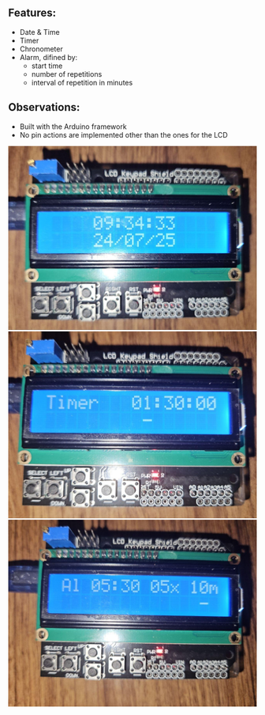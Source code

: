 ## Features:
- Date & Time 
- Timer
- Chronometer
- Alarm, difined by:
    - start time
    - number of repetitions
    - interval of repetition in minutes

## Observations:
- Built with the Arduino framework
- No pin actions are implemented other than the ones for the LCD

<p align="center" width="100%">
<img src="imgs/home.jpg">
<img src="imgs/timer.jpg">
<img src="imgs/alarm.jpg">
</p>

